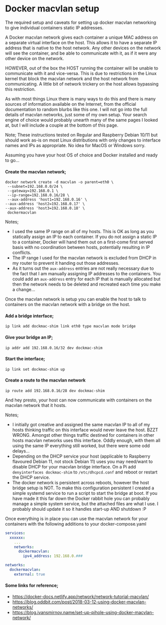 # Docker macvlan setup

The required setup and caveats for setting up docker macvlan networking to give individual containers static IP addresses.

A Docker macvlan network gives each container a unique MAC address on a separate virtual interface on the host.  This allows it to have a separate IP address that is native to the host network.  Any other devices on the network will see the container, and be able to communicate with it, as if it were any other device on the network.

HOWEVER, out of the box the HOST running the container will be unable to communicate with it and vice-versa.  This is due to restrictions in the Linux kernel that block the macvlan network and the host network from communicating.  A little bit of network trickery on the host allows bypassing this restriction.

As with most things Linux there is many ways to do this and there is many sources of information available on the Internet, from the official documentation to random blurbs like this one.  I will not go into the full details of macvlan networks, just some of my own setup.  Your search engine of choice would probably unearth many of the same pages I looked at, but I will include a couple at the bottom of this page.

Note; These instructions tested on Regular and Raspberry Debian 10/11 but should work as-is on most Linux distributions with only changes to interface names and IPs as appropriate.  No idea for MacOS or Windows sorry.

Assuming you have your host OS of choice and Docker installed and ready to go...

#### Create the macvlan network;

```shell
docker network create -d macvlan -o parent=eth0 \
 --subnet=192.168.0.0/24 \
 --gateway=192.168.0.1 \
 --ip-range=192.168.0.16/28 \
 --aux-address 'host1=192.168.0.16' \
--aux-address 'host2=192.168.0.17' \
--aux-address 'host3=192.168.0.18' \
 dockermacvlan
```

Notes;
* I used the same IP range on all of my hosts.  This is OK as long as you statically assign an IP to each container.  If you do not assign a static IP to a container, Docker will hand them out on a first-come first served basis with no coordination between hosts, potentially resulting in IP conflicts.
* The IP range I used for the macvlan network is excluded from DHCP in my router to prevent it handing out those addresses.
* As it turns out the `aux-address` entries are not really necessary due to the fact that I am manually assigning IP addresses to the containers.  You could add an `aux-address` entry for each IP that is manually allocated but then the network needs to be deleted and recreated each time you make a change…

Once the macvlan network is setup you can enable the host to talk to containers on the macvlan network with a bridge on the host.

#### Add a bridge interface;
```
ip link add dockmac-shim link eth0 type macvlan mode bridge
```
#### Give your bridge an IP;
```
ip addr add 192.168.0.16/32 dev dockmac-shim
```
#### Start the interface;
```
ip link set dockmac-shim up
```
#### Create a route to the macvlan network
```
ip route add 192.168.0.16/28 dev dockmac-shim
```

And hey presto, your host can now communicate with containers on the macvlan network that it hosts.

Notes;
* I initially got creative and assigned the same macvlan IP to all of my hosts thinking traffic on this interface would never leave the host.  BZZT WRONG.  Amongst other things traffic destined for containers in other hosts macvlan networks uses this interface.  Oddly enough, with them all using the same IP everything still worked, but there were some odd delays…
* Depending on the DHCP service your host (applicable to Raspberry flavoured Debian 11, not stock Debian 11) uses you may need/want to disable DHCP for your macvlan bridge interface.  On a Pi add `denyinterfaces dockmac-shim` to `/etc/dhcpcd.conf` and reboot or restart the DHCP service.
* The docker network is persistent across reboots, however the host bridge setup is NOT.  To make this configuration persistent I created a simple systemd service to run a script to start the bridge at boot.  If you have made it this far down the Docker rabbit hole you can probably manage a simple system service, but the attached files are what I use.  I probably should update it so it handles start-up AND shutdown :P

Once everything is in place you can use the macvlan network for your containers with the following additions to your docker-compose.yaml
```yaml
services:
  xxxxxx:
    ...
    networks:
      dockermacvlan:
        ipv4_address: 192.168.0.###

networks:
  dockermacvlan:
    external: true
```

#### Some links for reference;
* https://docker-docs.netlify.app/network/network-tutorial-macvlan/
* https://blog.oddbit.com/post/2018-03-12-using-docker-macvlan-networks/
* https://blog.ivansmirnov.name/set-up-pihole-using-docker-macvlan-network/

